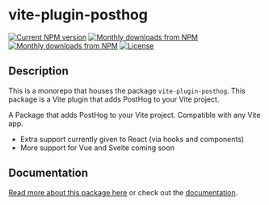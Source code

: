 # vite-plugin-posthog

<p align="left">
  <a href="https://www.npmjs.com/package/vite-plugin-posthog"><img src="https://img.shields.io/npm/v/vite-plugin-posthog" alt="Current NPM version"></a>
  <a href="https://www.npmjs.com/package/vite-plugin-posthog"><img src="https://img.shields.io/npm/dm/vite-plugin-posthog.svg" alt="Monthly downloads from NPM"></a>
    <a href="https://www.npmjs.com/package/vite-plugin-posthog"><img src="https://img.shields.io/npm/dt/vite-plugin-posthog.svg" alt="Monthly downloads from NPM"></a>
    <a href="https://www.npmjs.com/package/vite-plugin-posthog"><img src="https://img.shields.io/npm/l/vite-plugin-posthog" alt="License"></a>
</p>

## Description

This is a monorepo that houses the package `vite-plugin-posthog`. This package is a Vite plugin that adds PostHog to your Vite project.

A Package that adds PostHog to your Vite project. Compatible with any Vite app.

- Extra support currently given to React (via hooks and components)
- More support for Vue and Svelte coming soon

## Documentation

[Read more about this package here](packages/vite-plugin-posthog/README.md) or check out the [documentation](http://vite-posthog.tsotne.co.uk/).
